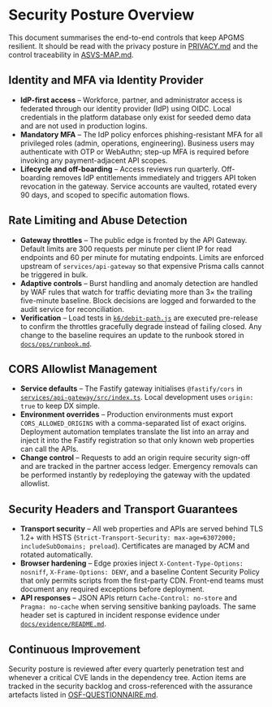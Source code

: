 # Security Posture Overview

This document summarises the end-to-end controls that keep APGMS resilient. It should be read with the privacy posture in [PRIVACY.md](./PRIVACY.md) and the control traceability in [ASVS-MAP.md](./ASVS-MAP.md).

## Identity and MFA via Identity Provider

- **IdP-first access** – Workforce, partner, and administrator access is federated through our identity provider (IdP) using OIDC. Local credentials in the platform database only exist for seeded demo data and are not used in production logins.
- **Mandatory MFA** – The IdP policy enforces phishing-resistant MFA for all privileged roles (admin, operations, engineering). Business users may authenticate with OTP or WebAuthn; step-up MFA is required before invoking any payment-adjacent API scopes.
- **Lifecycle and off-boarding** – Access reviews run quarterly. Off-boarding removes IdP entitlements immediately and triggers API token revocation in the gateway. Service accounts are vaulted, rotated every 90 days, and scoped to specific automation flows.

## Rate Limiting and Abuse Detection

- **Gateway throttles** – The public edge is fronted by the API Gateway. Default limits are 300 requests per minute per client IP for read endpoints and 60 per minute for mutating endpoints. Limits are enforced upstream of `services/api-gateway` so that expensive Prisma calls cannot be triggered in bulk.
- **Adaptive controls** – Burst handling and anomaly detection are handled by WAF rules that watch for traffic deviating more than 3× the trailing five-minute baseline. Block decisions are logged and forwarded to the audit service for reconciliation.
- **Verification** – Load tests in [`k6/debit-path.js`](../k6/debit-path.js) are executed pre-release to confirm the throttles gracefully degrade instead of failing closed. Any change to the baseline requires an update to the runbook stored in [`docs/ops/runbook.md`](./ops/runbook.md).

## CORS Allowlist Management

- **Service defaults** – The Fastify gateway initialises `@fastify/cors` in [`services/api-gateway/src/index.ts`](../services/api-gateway/src/index.ts). Local development uses `origin: true` to keep DX simple.
- **Environment overrides** – Production environments must export `CORS_ALLOWED_ORIGINS` with a comma-separated list of exact origins. Deployment automation templates translate the list into an array and inject it into the Fastify registration so that only known web properties can call the APIs.
- **Change control** – Requests to add an origin require security sign-off and are tracked in the partner access ledger. Emergency removals can be performed instantly by redeploying the gateway with the updated allowlist.

## Security Headers and Transport Guarantees

- **Transport security** – All web properties and APIs are served behind TLS 1.2+ with HSTS (`Strict-Transport-Security: max-age=63072000; includeSubDomains; preload`). Certificates are managed by ACM and rotated automatically.
- **Browser hardening** – Edge proxies inject `X-Content-Type-Options: nosniff`, `X-Frame-Options: DENY`, and a baseline Content Security Policy that only permits scripts from the first-party CDN. Front-end teams must document any required exceptions before deployment.
- **API responses** – JSON APIs return `Cache-Control: no-store` and `Pragma: no-cache` when serving sensitive banking payloads. The same header set is captured in incident response evidence under [`docs/evidence/README.md`](./evidence/README.md).

## Continuous Improvement

Security posture is reviewed after every quarterly penetration test and whenever a critical CVE lands in the dependency tree. Action items are tracked in the security backlog and cross-referenced with the assurance artefacts listed in [OSF-QUESTIONNAIRE.md](./OSF-QUESTIONNAIRE.md).
